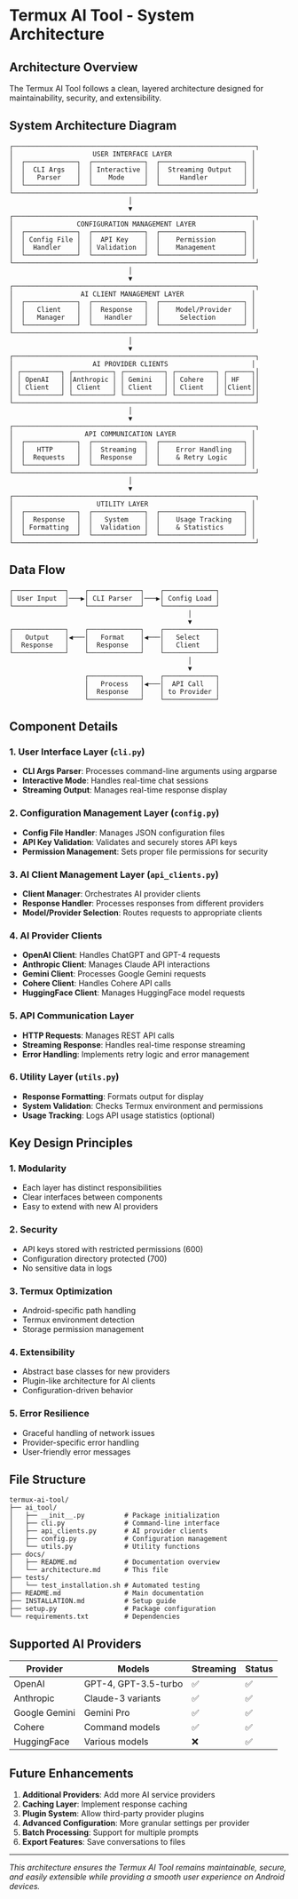 # Termux AI Tool - System Architecture

## Architecture Overview

The Termux AI Tool follows a clean, layered architecture designed for maintainability, security, and extensibility.

## System Architecture Diagram

```
┌─────────────────────────────────────────────────────────────┐
│                    USER INTERFACE LAYER                    │
│  ┌─────────────┐  ┌─────────────┐  ┌─────────────────────┐ │
│  │  CLI Args   │  │ Interactive │  │  Streaming Output   │ │
│  │   Parser    │  │    Mode     │  │     Handler         │ │
│  └─────────────┘  └─────────────┘  └─────────────────────┘ │
└─────────────────────────────────────────────────────────────┘
                              │
                              ▼
┌─────────────────────────────────────────────────────────────┐
│                CONFIGURATION MANAGEMENT LAYER              │
│  ┌─────────────┐  ┌─────────────┐  ┌─────────────────────┐ │
│  │ Config File │  │  API Key    │  │    Permission       │ │
│  │  Handler    │  │ Validation  │  │    Management       │ │
│  └─────────────┘  └─────────────┘  └─────────────────────┘ │
└─────────────────────────────────────────────────────────────┘
                              │
                              ▼
┌─────────────────────────────────────────────────────────────┐
│                 AI CLIENT MANAGEMENT LAYER                 │
│  ┌─────────────┐  ┌─────────────┐  ┌─────────────────────┐ │
│  │   Client    │  │  Response   │  │    Model/Provider   │ │
│  │   Manager   │  │   Handler   │  │     Selection       │ │
│  └─────────────┘  └─────────────┘  └─────────────────────┘ │
└─────────────────────────────────────────────────────────────┘
                              │
                              ▼
┌─────────────────────────────────────────────────────────────┐
│                    AI PROVIDER CLIENTS                     │
│ ┌──────────┐ ┌──────────┐ ┌──────────┐ ┌──────────┐ ┌──────┐│
│ │ OpenAI   │ │Anthropic │ │ Gemini   │ │ Cohere   │ │ HF   ││
│ │ Client   │ │ Client   │ │ Client   │ │ Client   │ │Client││
│ └──────────┘ └──────────┘ └──────────┘ └──────────┘ └──────┘│
└─────────────────────────────────────────────────────────────┘
                              │
                              ▼
┌─────────────────────────────────────────────────────────────┐
│                  API COMMUNICATION LAYER                   │
│  ┌─────────────┐  ┌─────────────┐  ┌─────────────────────┐ │
│  │   HTTP      │  │  Streaming  │  │    Error Handling   │ │
│  │  Requests   │  │  Response   │  │    & Retry Logic    │ │
│  └─────────────┘  └─────────────┘  └─────────────────────┘ │
└─────────────────────────────────────────────────────────────┘
                              │
                              ▼
┌─────────────────────────────────────────────────────────────┐
│                     UTILITY LAYER                          │
│  ┌─────────────┐  ┌─────────────┐  ┌─────────────────────┐ │
│  │  Response   │  │   System    │  │    Usage Tracking   │ │
│  │ Formatting  │  │  Validation │  │    & Statistics     │ │
│  └─────────────┘  └─────────────┘  └─────────────────────┘ │
└─────────────────────────────────────────────────────────────┘
```

## Data Flow

```
┌─────────────┐    ┌─────────────┐    ┌─────────────┐
│ User Input  │───▶│ CLI Parser  │───▶│ Config Load │
└─────────────┘    └─────────────┘    └─────────────┘
                                             │
                                             ▼
┌─────────────┐    ┌─────────────┐    ┌─────────────┐
│   Output    │◀───│   Format    │◀───│   Select    │
│  Response   │    │  Response   │    │   Client    │
└─────────────┘    └─────────────┘    └─────────────┘
                                             │
                                             ▼
                   ┌─────────────┐    ┌─────────────┐
                   │   Process   │◀───│  API Call   │
                   │  Response   │    │ to Provider │
                   └─────────────┘    └─────────────┘
```

## Component Details

### 1. User Interface Layer (`cli.py`)
- **CLI Args Parser**: Processes command-line arguments using argparse
- **Interactive Mode**: Handles real-time chat sessions
- **Streaming Output**: Manages real-time response display

### 2. Configuration Management Layer (`config.py`) 
- **Config File Handler**: Manages JSON configuration files
- **API Key Validation**: Validates and securely stores API keys
- **Permission Management**: Sets proper file permissions for security

### 3. AI Client Management Layer (`api_clients.py`)
- **Client Manager**: Orchestrates AI provider clients
- **Response Handler**: Processes responses from different providers
- **Model/Provider Selection**: Routes requests to appropriate clients

### 4. AI Provider Clients
- **OpenAI Client**: Handles ChatGPT and GPT-4 requests
- **Anthropic Client**: Manages Claude API interactions
- **Gemini Client**: Processes Google Gemini requests
- **Cohere Client**: Handles Cohere API calls
- **HuggingFace Client**: Manages HuggingFace model requests

### 5. API Communication Layer
- **HTTP Requests**: Manages REST API calls
- **Streaming Response**: Handles real-time response streaming
- **Error Handling**: Implements retry logic and error management

### 6. Utility Layer (`utils.py`)
- **Response Formatting**: Formats output for display
- **System Validation**: Checks Termux environment and permissions
- **Usage Tracking**: Logs API usage statistics (optional)

## Key Design Principles

### 1. **Modularity**
- Each layer has distinct responsibilities
- Clear interfaces between components
- Easy to extend with new AI providers

### 2. **Security**
- API keys stored with restricted permissions (600)
- Configuration directory protected (700)
- No sensitive data in logs

### 3. **Termux Optimization**
- Android-specific path handling
- Termux environment detection
- Storage permission management

### 4. **Extensibility**
- Abstract base classes for new providers
- Plugin-like architecture for AI clients
- Configuration-driven behavior

### 5. **Error Resilience**
- Graceful handling of network issues
- Provider-specific error handling
- User-friendly error messages

## File Structure

```
termux-ai-tool/
├── ai_tool/
│   ├── __init__.py          # Package initialization
│   ├── cli.py               # Command-line interface
│   ├── api_clients.py       # AI provider clients
│   ├── config.py            # Configuration management
│   └── utils.py             # Utility functions
├── docs/
│   ├── README.md            # Documentation overview
│   └── architecture.md      # This file
├── tests/
│   └── test_installation.sh # Automated testing
├── README.md                # Main documentation
├── INSTALLATION.md          # Setup guide
├── setup.py                 # Package configuration
└── requirements.txt         # Dependencies
```

## Supported AI Providers

| Provider | Models | Streaming | Status |
|----------|--------|-----------|--------|
| OpenAI | GPT-4, GPT-3.5-turbo | ✅ | ✅ |
| Anthropic | Claude-3 variants | ✅ | ✅ |
| Google Gemini | Gemini Pro | ✅ | ✅ |
| Cohere | Command models | ✅ | ✅ |
| HuggingFace | Various models | ❌ | ✅ |

## Future Enhancements

1. **Additional Providers**: Add more AI service providers
2. **Caching Layer**: Implement response caching
3. **Plugin System**: Allow third-party provider plugins
4. **Advanced Configuration**: More granular settings per provider
5. **Batch Processing**: Support for multiple prompts
6. **Export Features**: Save conversations to files

---

*This architecture ensures the Termux AI Tool remains maintainable, secure, and easily extensible while providing a smooth user experience on Android devices.*